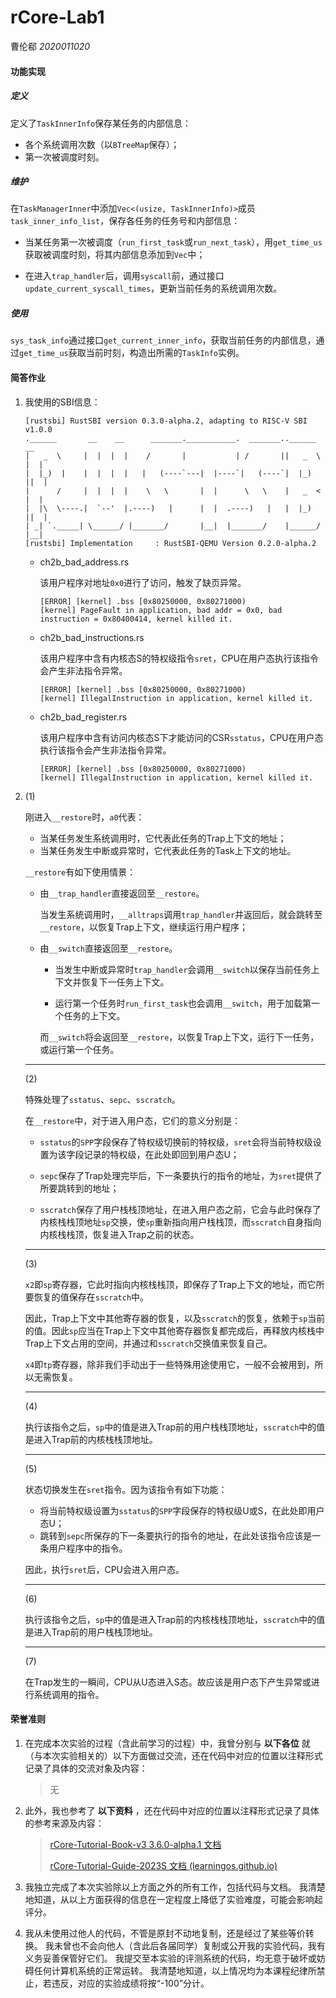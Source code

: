 # rCore-Lab1

曹伦郗 *2020011020*

#### 功能实现

##### 定义

定义了`TaskInnerInfo`保存某任务的内部信息：

- 各个系统调用次数（以`BTreeMap`保存）；
- 第一次被调度时刻。

##### 维护

在`TaskManagerInner`中添加`Vec<(usize, TaskInnerInfo)>`成员`task_inner_info_list`，保存各任务的任务号和内部信息：

- 当某任务第一次被调度（`run_first_task`或`run_next_task`），用`get_time_us`获取被调度时刻，将其内部信息添加到`Vec`中；

- 在进入`trap_handler`后，调用`syscall`前，通过接口`update_current_syscall_times`，更新当前任务的系统调用次数。

##### 使用

`sys_task_info`通过接口`get_current_inner_info`，获取当前任务的内部信息，通过`get_time_us`获取当前时刻，构造出所需的`TaskInfo`实例。

#### 简答作业

1. 我使用的SBI信息：

   ```
   [rustsbi] RustSBI version 0.3.0-alpha.2, adapting to RISC-V SBI v1.0.0
   .______       __    __      _______.___________.  _______..______   __
   |   _  \     |  |  |  |    /       |           | /       ||   _  \ |  |
   |  |_)  |    |  |  |  |   |   (----`---|  |----`|   (----`|  |_)  ||  |
   |      /     |  |  |  |    \   \       |  |      \   \    |   _  < |  |
   |  |\  \----.|  `--'  |.----)   |      |  |  .----)   |   |  |_)  ||  |
   | _| `._____| \______/ |_______/       |__|  |_______/    |______/ |__|
   [rustsbi] Implementation     : RustSBI-QEMU Version 0.2.0-alpha.2
   ```

   - ch2b_bad_address.rs

     该用户程序对地址`0x0`进行了访问，触发了缺页异常。

     ```
     [ERROR] [kernel] .bss [0x80250000, 0x80271000)
     [kernel] PageFault in application, bad addr = 0x0, bad instruction = 0x80400414, kernel killed it.
     ```

   - ch2b_bad_instructions.rs

     该用户程序中含有内核态S的特权级指令`sret`，CPU在用户态执行该指令会产生非法指令异常。

     ```
     [ERROR] [kernel] .bss [0x80250000, 0x80271000)
     [kernel] IllegalInstruction in application, kernel killed it.
     ```

   - ch2b_bad_register.rs

     该用户程序中含有访问内核态S下才能访问的CSR`sstatus`，CPU在用户态执行该指令会产生非法指令异常。
     
     ```
     [ERROR] [kernel] .bss [0x80250000, 0x80271000)
     [kernel] IllegalInstruction in application, kernel killed it.
     ```

2. (1)

   刚进入`__restore`时，`a0`代表：

   - 当某任务发生系统调用时，它代表此任务的Trap上下文的地址；
   - 当某任务发生中断或异常时，它代表此任务的Task上下文的地址。

   `__restore`有如下使用情景：

   - 由`__trap_handler`直接返回至`__restore`。

     当发生系统调用时，`__alltraps`调用`trap_handler`并返回后，就会跳转至`__restore`，以恢复Trap上下文，继续运行用户程序；

   - 由`__switch`直接返回至`__restore`。

     - 当发生中断或异常时`trap_handler`会调用`__switch`以保存当前任务上下文并恢复下一任务上下文。

     - 运行第一个任务时`run_first_task`也会调用`__switch`，用于加载第一个任务的上下文。
     
     而`__switch`将会返回至`__restore`，以恢复Trap上下文，运行下一任务，或运行第一个任务。

   ---

   (2)

   特殊处理了`sstatus`、`sepc`、`sscratch`。

   在`__restore`中，对于进入用户态，它们的意义分别是：

   - `sstatus`的`SPP`字段保存了特权级切换前的特权级，`sret`会将当前特权级设置为该字段记录的特权级，在此处即回到用户态U；

   - `sepc`保存了Trap处理完毕后，下一条要执行的指令的地址，为`sret`提供了所要跳转到的地址；

   - `sscratch`保存了用户栈栈顶地址，在进入用户态之前，它会与此时保存了内核栈栈顶地址`sp`交换，使`sp`重新指向用户栈栈顶，而`sscratch`自身指向内核栈栈顶，恢复进入Trap之前的状态。

   ---

   (3)

   `x2`即`sp`寄存器，它此时指向内核栈栈顶，即保存了Trap上下文的地址，而它所要恢复的值保存在`sscratch`中。

   因此，Trap上下文中其他寄存器的恢复，以及`sscratch`的恢复，依赖于`sp`当前的值。因此`sp`应当在Trap上下文中其他寄存器恢复都完成后，再释放内核栈中Trap上下文占用的空间，并通过和`sscratch`交换值来恢复自己。

   `x4`即`tp`寄存器，除非我们手动出于一些特殊用途使用它，一般不会被用到，所以无需恢复。

   ---

   (4)

   执行该指令之后，`sp`中的值是进入Trap前的用户栈栈顶地址，`sscratch`中的值是进入Trap前的内核栈栈顶地址。

   ---

   (5)

   状态切换发生在`sret`指令。因为该指令有如下功能：

   - 将当前特权级设置为`sstatus`的`SPP`字段保存的特权级U或S，在此处即用户态U；
   - 跳转到`sepc`所保存的下一条要执行的指令的地址，在此处该指令应该是一条用户程序中的指令。

   因此，执行`sret`后，CPU会进入用户态。

   ---

   (6)

   执行该指令之后，`sp`中的值是进入Trap前的内核栈栈顶地址，`sscratch`中的值是进入Trap前的用户栈栈顶地址。

   ---

   (7)

   在Trap发生的一瞬间，CPU从U态进入S态。故应该是用户态下产生异常或进行系统调用的指令。

#### 荣誉准则

1. 在完成本次实验的过程（含此前学习的过程）中，我曾分别与 **以下各位** 就（与本次实验相关的）以下方面做过交流，还在代码中对应的位置以注释形式记录了具体的交流对象及内容：

   > 无

2. 此外，我也参考了 **以下资料** ，还在代码中对应的位置以注释形式记录了具体的参考来源及内容：

   > [rCore-Tutorial-Book-v3 3.6.0-alpha.1 文档](https://learningos.github.io/rCore-Tutorial-Book-v3/index.html#)
   >
   > [rCore-Tutorial-Guide-2023S 文档 (learningos.github.io)](https://learningos.github.io/rCore-Tutorial-Guide-2023S/index.html)

3. 我独立完成了本次实验除以上方面之外的所有工作，包括代码与文档。 我清楚地知道，从以上方面获得的信息在一定程度上降低了实验难度，可能会影响起评分。

4. 我从未使用过他人的代码，不管是原封不动地复制，还是经过了某些等价转换。 我未曾也不会向他人（含此后各届同学）复制或公开我的实验代码，我有义务妥善保管好它们。 我提交至本实验的评测系统的代码，均无意于破坏或妨碍任何计算机系统的正常运转。 我清楚地知道，以上情况均为本课程纪律所禁止，若违反，对应的实验成绩将按“-100”分计。
